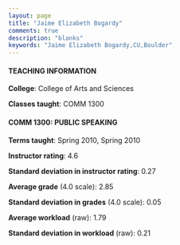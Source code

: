 ```yaml
---
layout: page
title: "Jaime Elizabeth Bogardy" 
comments: true
description: "blanks"
keywords: "Jaime Elizabeth Bogardy,CU,Boulder"
---
```

<head>
<script src="https://ajax.googleapis.com/ajax/libs/jquery/2.1.3/jquery.min.js"></script>
<script src="https://dl.dropboxusercontent.com/s/pc42nxpaw1ea4o9/highcharts.js?dl=0"></script>
<!-- <script src="../assets/js/highcharts.js"></script> -->
<style type="text/css">@font-face {
	font-family: "Bebas Neue";
	src: url(https://www.filehosting.org/file/details/544349/BebasNeue Regular.otf) format("opentype");
	}
	h1.Bebas { 
		font-family: "Bebas Neue", Verdana, Tahoma;
	}
</style>
</head>
	   
#### TEACHING INFORMATION

**College**: College of Arts and Sciences

**Classes taught**: COMM 1300

#### COMM 1300: PUBLIC SPEAKING

**Terms taught**: Spring 2010, Spring 2010

**Instructor rating**: 4.6

**Standard deviation in instructor rating**: 0.27

**Average grade** (4.0 scale): 2.85

**Standard deviation in grades** (4.0 scale): 0.05

**Average workload** (raw): 1.79

**Standard deviation in workload** (raw): 0.21


